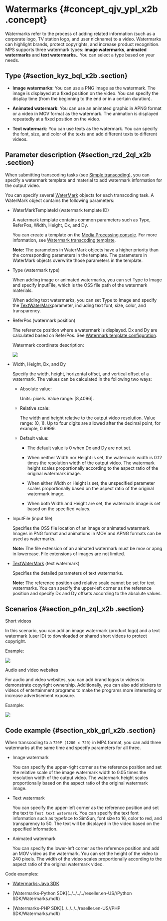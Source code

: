 # Watermarks {#concept_qjv_ypl_x2b .concept}

Watermarks refer to the process of adding related information \(such as a corporate logo, TV station logo, and user nickname\) to a video. Watermarks can highlight brands, protect copyrights, and increase product recognition. MPS supports three watermark types: **image watermarks**, **animated watermarks** and **text watermarks.**. You can select a type based on your needs.

## Type {#section_kyz_bql_x2b .section}

-   **Image watermarks**: You can use a PNG image as the watermark. The image is displayed at a fixed position on the video. You can specify the display time \(from the beginning to the end or in a certain duration\).

-   **Animated watermark**: You can use an animated graphic in APNG format or a video in MOV format as the watermark. The animation is displayed repeatedly at a fixed position on the video.

-   **Text watermark**: You can use texts as the watermark. You can specify the font, size, and color of the texts and add different texts to different videos.


## Parameter description {#section_rzd_2ql_x2b .section}

When submitting transcoding tasks \(see [Simple transcoding](https://help.aliyun.com/document_detail/67661.html?spm=a2c4g.11186623.2.3.70b26a43Zaunu2)\), you can specify a watermark template and material to add watermark information for the output video.

You can specify several [WaterMark](https://help.aliyun.com/document_detail/29253.html?spm=a2c4g.11186623.2.4.70b26a43Zaunu2#h2-5-5) objects for each transcoding task. A WaterMark object contains the following parameters:

-   WaterMarkTemplateId \(watermark template ID\)

    A watermark template contains common parameters such as Type, ReferPos, Width, Height, Dx, and Dy.

    You can create a template on the [Media Processing console](https://mts.console.aliyun.com/?spm=a2c4g.11186623.2.5.70b26a43Zaunu2). For more information, see [Watermark transcoding template](https://help.aliyun.com/document_detail/42442.html?spm=a2c4g.11186623.2.6.70b26a43Zaunu2#h2-u6C34u5370u6A21u677F2).

    **Note:** The parameters in WaterMark objects have a higher priority than the corresponding parameters in the template. The parameters in WaterMark objects overwrite those parameters in the template.

-   Type \(watermark type\)

    When adding image or animated watermarks, you can set Type to Image and specify InputFile, which is the OSS file path of the watermark materials.

    When adding text watermarks, you can set Type to Image and specify the [TextWaterMark](https://help.aliyun.com/document_detail/29253.html?spm=a2c4g.11186623.2.7.70b26a43Zaunu2#h2-37-33)parameter, including text font, size, color, and transparency.

-   ReferPos \(watermark position\)

    The reference position where a watermark is displayed. Dx and Dy are calculated based on ReferPos. See [Watermark template configuration](https://help.aliyun.com/document_detail/29253.html?spm=a2c4g.11186623.2.8.70b26a43Zaunu2#h2-6-6).

    Watermark coordinate description:

    ![](images/10135_en-US.png)

-   Width, Height, Dx, and Dy

    Specify the width, height, horizontal offset, and vertical offset of a watermark. The values can be calculated in the following two ways:

    -   Absolute value:

        Units: pixels. Value range: \[8,4096\].

    -   Relative scale:

        The width and height relative to the output video resolution. Value range: \(0, 1\). Up to four digits are allowed after the decimal point, for example, 0.9999.

    -   Default value:

        -   The default value is 0 when Dx and Dy are not set.

        -   When neither Width nor Height is set, the watermark width is 0.12 times the resolution width of the output video. The watermark height scales proportionally according to the aspect ratio of the original watermark image.

        -   When either Width or Height is set, the unspecified parameter scales proportionally based on the aspect ratio of the original watermark image.

        -   When both Width and Height are set, the watermark image is set based on the specified values.

-   InputFile \(input file\)

    Specifies the OSS file location of an image or animated watermark. Images in PNG format and animations in MOV and APNG formats can be used as watermarks.

    **Note:** The file extension of an animated watermark must be mov or apng in lowercase. File extensions of images are not limited.

-   [TextWaterMark](https://help.aliyun.com/document_detail/29253.html?spm=a2c4g.11186623.2.10.70b26a43Zaunu2#h2-37-33) \(text watermark\)

    Specifies the detailed parameters of text watermarks.

    **Note:** The reference position and relative scale cannot be set for text watermarks. You can specify the upper-left corner as the reference position and specify Dx and Dy offsets according to the absolute values.


## Scenarios {#section_p4n_zql_x2b .section}

Short videos

In this scenario, you can add an image watermark \(product logo\) and a text watermark \(user ID\) to downloaded or shared short videos to protect copyright.

Example:

![](images/10136_en-US.png)

Audio and video websites

For audio and video websites, you can add brand logos to videos to demonstrate copyright ownership. Additionally, you can also add stickers to videos of entertainment programs to make the programs more interesting or increase advertisement exposure.

Example:

![](images/10137_en-US.png)

## Code example {#section_xbk_grl_x2b .section}

When transcoding to a `720P (1280 x 720)` in MP4 format, you can add three watermarks at the same time and specify parameters for all three.

-   Image watermark

    You can specify the upper-right corner as the reference position and set the relative scale of the image watermark width to 0.05 times the resolution width of the output video. The watermark height scales proportionally based on the aspect ratio of the original watermark image.

-   Text watermark

    You can specify the upper-left corner as the reference position and set the text to `Test text watermark`. You can specify the text font information such as typeface to SimSun, font size to 16, color to red, and transparency to 50. The text will be displayed in the video based on the specified information.

-   Animated watermark

    You can specify the lower-left corner as the reference position and add an MOV video as the watermark. You can set the height of the video to 240 pixels. The width of the video scales proportionally according to the aspect ratio of the original watermark video.


Code examples:

-   [Watermarks-Java SDK](../../../../reseller.en-US//Watermarks.md#)

-   [Watermarks-Python SDK](../../../../reseller.en-US//Python SDK/Watermarks.md#)

-   [Watermarks-PHP SDK](../../../../reseller.en-US//PHP SDK/Watermarks.md#)


